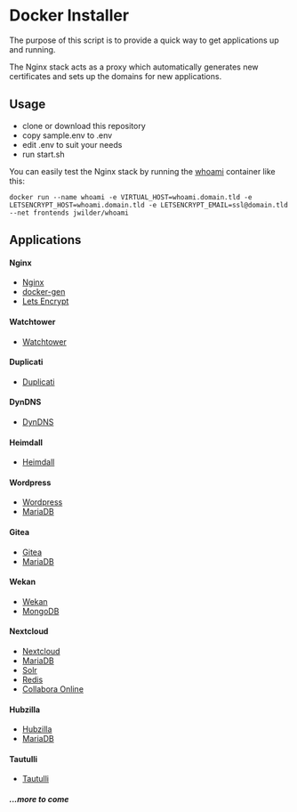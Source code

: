 # Docker Installer
The purpose of this script is to provide a quick way to get applications up and running.

The Nginx stack acts as a proxy which automatically generates new certificates and sets up the domains for new applications.

## Usage

- clone or download this repository
- copy sample.env to .env
- edit .env to suit your needs
- run start.sh

You can easily test the Nginx stack by running the [whoami](https://github.com/jwilder/whoami) container like this:
```
docker run --name whoami -e VIRTUAL_HOST=whoami.domain.tld -e LETSENCRYPT_HOST=whoami.domain.tld -e LETSENCRYPT_EMAIL=ssl@domain.tld --net frontends jwilder/whoami
```

## Applications

#### Nginx
- [Nginx](https://hub.docker.com/_/nginx/)
- [docker-gen](https://hub.docker.com/r/jwilder/docker-gen/)
- [Lets Encrypt](https://hub.docker.com/r/jrcs/letsencrypt-nginx-proxy-companion/)

#### Watchtower
- [Watchtower](https://hub.docker.com/r/v2tec/watchtower/)

#### Duplicati
- [Duplicati](https://hub.docker.com/r/linuxserver/duplicati/)

#### DynDNS
- [DynDNS](https://hub.docker.com/r/davd/docker-ddns/)

#### Heimdall
- [Heimdall](https://hub.docker.com/r/linuxserver/heimdall/)

#### Wordpress
- [Wordpress](https://hub.docker.com/_/wordpress/)
- [MariaDB](https://hub.docker.com/r/webhippie/mariadb/)

#### Gitea
- [Gitea](https://hub.docker.com/r/gitea/gitea/)
- [MariaDB](https://hub.docker.com/r/webhippie/mariadb/)

#### Wekan
- [Wekan](https://hub.docker.com/r/wekanteam/wekan/)
- [MongoDB](https://hub.docker.com/r/library/mongo/)

#### Nextcloud
- [Nextcloud](https://hub.docker.com/r/wonderfall/nextcloud/)
- [MariaDB](https://hub.docker.com/r/webhippie/mariadb/)
- [Solr](https://hub.docker.com/_/solr/)
- [Redis](https://hub.docker.com/_/redis/)
- [Collabora Online](https://hub.docker.com/r/collabora/code/)

#### Hubzilla
- [Hubzilla](https://hub.docker.com/r/silviof/hubzilla-docker/)
- [MariaDB](https://hub.docker.com/r/webhippie/mariadb/)

#### Tautulli
- [Tautulli](https://hub.docker.com/r/linuxserver/tautulli/)

##### ...more to come
